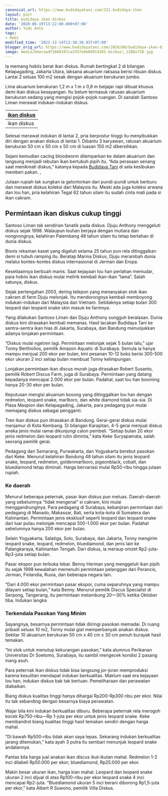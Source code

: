 ```yaml
---
canonical_url: https://www.budidayatani.com/221-budidaya-ikan
layout: post
title: budidaya ikan diskus
date: '2020-06-19T13:22:00.000+07:00'
author: Yudi Anto
tags:
- Hobi
modified_time: '2022-12-14T12:30:38.937+07:00'
blogger_orig_url: https://www.budidayatani.com/2020/06/budidaya-ikan-diskus.html
image: media/bbecaadf1668197ca335fe9e0d914201-diskus\_1280x738.jpg
---
```

Ia memang hobiis berat ikan diskus. Rumah bertingkat 2 di bilangan Kelapagading, Jakarta Utara, laksana akuarium raksasa berisi ribuan diskus. Lantai 2 seluas 100 m2 sesak dengan akuarium berukuran jumbo. 

Lima akuarium berukuran 1,2 m x 1 m x 0,8 m beijajar rapi dibuat khusus demi ikan diskus kesayangan. Itu belum termasuk ratusan akuarium berukuran sedang yang mengisi pojok-pojok ruangan. Di sanalah Santoso Liman merawat indukan-indukan diskus.



| [ikan diskus](https://blogger.googleusercontent.com/img/b/R29vZ2xl/AVvXsEj9Z1BrECSM9tCC-H_aqv_lr6RyZFMQmM3YIDH0ScGkCr-dZ6hHkMlysZAnPfJ-OTO3Vrzl3zDhQ9a38AMszAqh7L8LHVoD9tEmQzPe9akPoKyFzBVFhaVoW0YYhaPu3wqIhEagCDshMh-W/s448/diskus_1280x738.jpg) |
| --- |
| ikan diskus |



Selesai merawat indukan di lantai 2, pria berpostur tinggi itu menyibukkan diri dengan anakan diskus di lantai 1. Dibantu 3 karyawan, ratusan akuarium berukuran 50 cm x 50 cm x 50 cm di luasan 150 m2 dibersihkan. 

Sejam kemudian cacing bloodworm dilemparkan ke dalam akuarium dan langsung menjadi rebutan ikan bertubuh pipih itu. “Ada perasaan senang saat menikmati diskus,” katanya kepada [Budidaya Tani](https://www.budidayatani.com/) di sela kesibukan memberi pakan. ,

Jutaan rupiah tak sungkan ia gelontorkan dari pundi-pundi untuk berburu dan merawat diskus koleksi dari Malaysia itu. Meski ada juga koleksi arwana dan lou han, pria kelahiran Tegal 62 tahun silam itu sudah cinta mati pada si ikan cakram.

## Permintaan ikan diskus cukup tinggi

Santoso Liman tak sendirian fanatik pada diskus. Djuju Anthony menggeluti diskus sejak 1998. Walaupun louhan berjaya dengan mutiara dan nongnongnya, kelahiran Palembang 48 tahun silam itu tetap bertahan di dunia diskus. 

Bisnis rekaman kaset yang digeluti selama 25 tahun pun rela ditinggalkan demi si tubuh ramping itu. Beratap Marina Diskus, Djuju merambah dunia melalui kontes-kontes diskus internasional di Jerman dan Eropa.

Kesetiaannya berbuah manis. Saat kejayaan lou han perlahan memudar, para hobiis ikan diskus mulai melirik kembali ikan-ikan “lama”. Salah satunya, diskus. 

Sejak pertengahan 2003, dering telepon yang menanyakan stok ikan cakram di farm Djuju melonjak. Itu mendorongnya kembali memboyong indukan-indukan dari Malaysia dan Vietnam. Setidaknya setiap bulan 300 leopard dan leopard snake skin masuk ke farmnya.

Yang dilakukan Santoso Liman dan Djuju Anthony sungguh beralasan. Dunia diskus kini dirasakan kembali memanas. Hasil lacakan Budidaya Tani ke sentra-sentra ikan hias di Jakarta, Surabaya, dan Bandung menunjukkan adanya lonjakan permintaan. 

“Diskus mulai ngetren lagi. Permintaan melonjak sejak 5 bulan lalu,” ujar Tonny Berthiolios, pemilik Amazon Aquatic di Surabaya. Semula ia hanya mampu menjual 200 ekor per bulan, kini pesanan 10-12 boks berisi 300-500 ekor ukuran 2 inci setiap bulan membuat Tonny kelimpungan.

Lonjakan permintaan ikan discus murah juga dirasakan Robert Susanto, pemilik Robert Discus Farm, juga di Surabaya. Permintaan yang datang kepadanya mencapai 2.000 ekor per bulan. Padahal, saat lou han booming hanya 20-30 ekor per bulan. 

Keputusan mengisi akuarium kosong yang ditinggalkan lou han dengan redmelon, leopard snake, marlboro, dan white diamond tidak sia-sia. Di Plasa Maspion dan Kelapagading, Jakarta, para pedagang pun mulai memajang diskus sebagai pengganti.

Tren ikan diskus pun dirasakan di Bandung. Gerai-gerai diskus mulai menjamur di Kota Kembang. Di bilangan Karapitan, 4-5 gerai menjual diskus aneka jenis mulai ramai dikunjungi calon pembeli. “Setiap bulan 20 ekor jenis redmelon dan leopard rutin diminta,” kata Keke Suryapamata, salah seorang pemilik gerai. 

Pedagang dari Semarang, Purwakarta, dan Yogyakarta berebut pasokan dari Keke. Menurut kelahiran Bandung 48 tahun silam itu jenis leopard snake, leopard, redmelon, goldenmarlboro, pigeonblack, cobalt, dan bluediamond tetap diminati. Harga bervariasi mulai Rp50-ribu hingga jutaan rupiah.

### Ke daerah

Menurut beberapa peternak, pasar ikan diskus pun meluas. Daerah-daerah yang sebelumnya “tidak mengenal” si cakram, kini mulai menggandrunginya. Para pedagang di Surabaya, kebanjiran permintaan dari pedagang di Manado, Makassar, Bali, serta kota-kota di Sumatera dan Kalimantan. Permintaan jenis eksklusif seperti leopard dan leopard snake dari luar pulau melonjak mencapai 500-1.000 ekor per bulan. Padahal sebelumnya hanya 200 ekor per bulan.

Selain Yogyakarta, Salatiga, Solo, Surabaya, dan Jakarta, Tonny mengirim leopard snake, leopard, redmelon, bluediamond, dan jenis lain ke Palangkaraya, Kalimantan Tengah. Dari diskus, ia meraup omzet Rp2-juta-Rp3-juta setiap bulan.

Pasar ekspor pun terbuka lebar. Benny Herman yang menggeluti ikan pipih itu sejak 1998 kewalahan memenuhi permintaan pelanggan dari Perancis, Jerman, Finlandia, Rusia, dan beberapa negara lain. 

“Dari 4.000 ekor permintaan pasar ekspor, cuma separuhnya yang mampu dilayani setiap bulan,” kata Benny. Menurut pemilik Discus Specialist di Serpong, Tangerang, itu permintaan melambung 20—30% ketika Oktober tiba. Indukan langka

### Terkendala Pasokan Yang Minim

Sayangnya, besarnya permintaan tidak diiringi pasokan memadai. Di ruang pribadi seluas 10 m2, Tonny mulai giat memperbanyak anakan diskus. Sekitar 10 akuarium berukuran 50 cm x 40 cm x 30 cm penuh burayak hasil temakan. 

“Ini stok untuk menutup kekurangan pasokan,” kata alumnus Perikanan Universitas Dr Soetomo, Surabaya, itu sambil mengecek kondisi 2 pasang inang asuh.

Para peternak ikan diskus tidak bisa langsung jor-joran memproduksi karena kesulitan mendapat indukan berkualitas. Maklum saat era kejayaan lou han, indukan diskus bak tak bertuan. Pemeliharaan dan perawatan diabaikan. 

Biang diskus kualitas tinggi hanya dihargai Rp200-Rp300 ribu per ekor. Nilai itu tak sebanding dengan besarnya biaya perawatan.

Wajar bila kini indukan berkualitas diburu. Beberapa peternak rela merogoh kocek Rp750-ribu—Rp 1-juta per ekor untuk jenis leopard snake. Keke membandrol biang kualitas tinggi hasil temakan sendiri dengan harga mahal. 

“Di bawah Rp500-ribu tidak akan saya lepas. Sekarang indukan berkualitas jarang ditemukan,” kata ayah 3 putra itu sembari menunjuk leopard snake andalannya.

Pantas bila harga jual anakan ikan discus ikut-ikutan mahal. Redmelon 1-2 inci dilabeli Rp50.000 per ekor; bluediamond, Rp25.000 per ekor. 

Makin besar ukuran ikan, harga kian mahal. Leopard dan leopard snake ukuran 2 inci dijual di atas Rp100-ribu per ekor leopard snake 4 inci mencapai Rp2-juta. “Bluediamond ukuran 5 inci berani diborong Rp1,5-juta per ekor,” kata Albert R Suwono, pemilik Villa Diskus.

